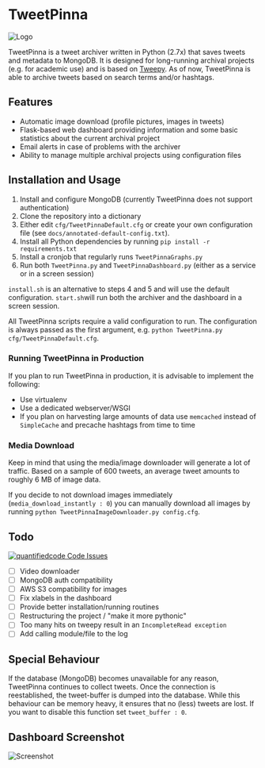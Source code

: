 # TweetPinna
![Logo](https://cloud.githubusercontent.com/assets/16179317/22861826/93aa52be-f122-11e6-891d-5ce9b452ef01.png?raw=true)

TweetPinna is a tweet archiver written in Python (2.7x) that saves tweets and metadata to MongoDB. It is designed for long-running archival projects (e.g. for academic use) and is based on [Tweepy](http://www.tweepy.org/). As of now, TweetPinna is able to archive tweets based on search terms and/or hashtags.

## Features
* Automatic image download (profile pictures, images in tweets)
* Flask-based web dashboard providing information and some basic statistics about the current archival project
* Email alerts in case of problems with the archiver
* Ability to manage multiple archival projects using configuration files

## Installation and Usage
1. Install and configure MongoDB (currently TweetPinna does not support authentication)
2. Clone the repository into a dictionary
3. Either edit `cfg/TweetPinnaDefault.cfg` or create your own configuration file (see `docs/annotated-default-config.txt`).
4. Install all Python dependencies by running `pip install -r requirements.txt`
5. Install a cronjob that regularly runs `TweetPinnaGraphs.py`
6. Run both `TweetPinna.py` and `TweetPinnaDashboard.py` (either as a service or in a screen session)

`install.sh` is an alternative to steps 4 and 5 and will use the default configuration. 
`start.sh`will run both the archiver and the dashboard in a screen session.

All TweetPinna scripts require a valid configuration to run. The configuration is always passed as the first argument, e.g. `python TweetPinna.py cfg/TweetPinnaDefault.cfg`.

### Running TweetPinna in Production
If you plan to run TweetPinna in production, it is advisable to implement the following:

- Use virtualenv
- Use a dedicated webserver/WSGI
- If you plan on harvesting large amounts of data use `memcached` instead of `SimpleCache` and precache hashtags from time to time

### Media Download
Keep in mind that using the media/image downloader will generate a lot of traffic. Based on a sample of 600 tweets, an average tweet amounts to roughly 6 MB of image data.

If you decide to not download images immediately (`media_download_instantly : 0`) you can manually download all images by running `python TweetPinnaImageDownloader.py config.cfg`.

## Todo
[![quantifiedcode Code Issues](https://www.quantifiedcode.com/api/v1/project/403e7e6703344916a14ea9d7f64cc020/badge.svg)](https://www.quantifiedcode.com/app/project/403e7e6703344916a14ea9d7f64cc020)

- [ ] Video downloader
- [ ] MongoDB auth compatibility
- [ ] AWS S3 compatibility for images
- [ ] Fix xlabels in the dashboard
- [ ] Provide better installation/running routines
- [ ] Restructuring the project / "make it more pythonic"
- [ ] Too many hits on tweepy result in an `IncompleteRead exception`
- [ ] Add calling module/file to the log

## Special Behaviour
If the database (MongoDB) becomes unavailable for any reason, TweetPinna continues to collect tweets. Once the connection is reestablished, the tweet-buffer is dumped into the database. While this behaviour can be memory heavy, it ensures that no (less) tweets are lost. If you want to disable this function set `tweet_buffer : 0`.

## Dashboard Screenshot
![Screenshot](https://cloud.githubusercontent.com/assets/16179317/22861790/cbc597f4-f121-11e6-880f-177f50dc6ba2.png?raw=true)
